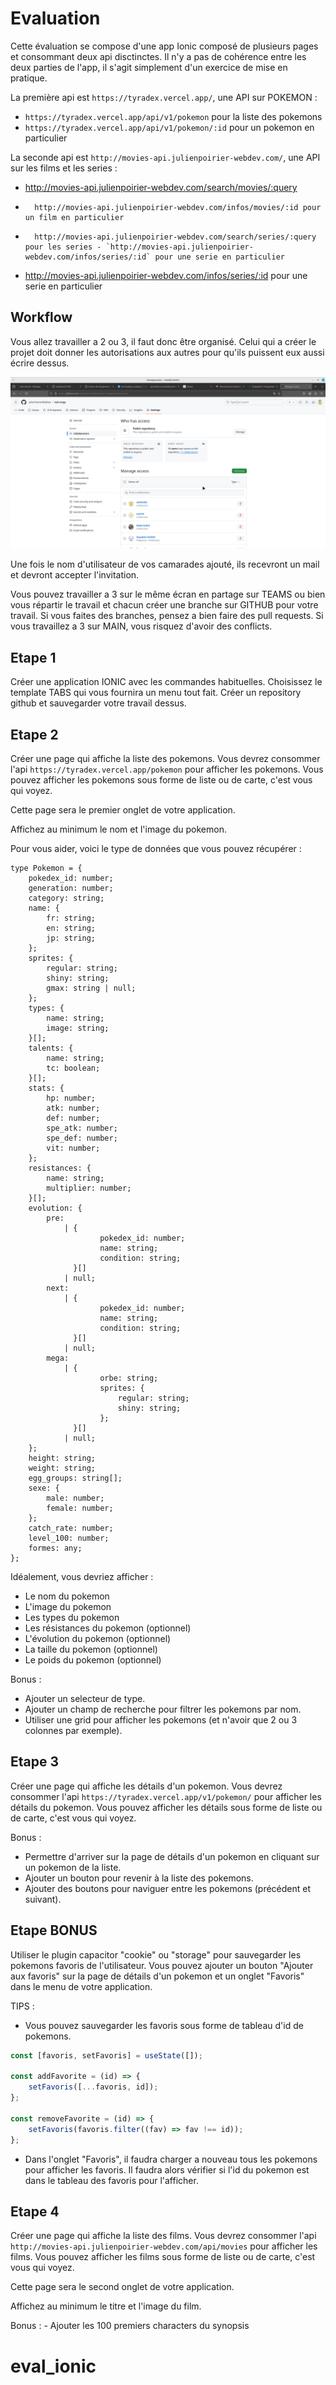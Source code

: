 # Evaluation

Cette évaluation se compose d'une app Ionic composé de plusieurs pages et consommant deux api disctinctes. Il n'y a pas de cohérence entre les deux parties de l'app, il s'agit simplement d'un exercice de mise en pratique.

La première api est `https://tyradex.vercel.app/`, une API sur POKEMON :

-   `https://tyradex.vercel.app/api/v1/pokemon` pour la liste des pokemons
-   `https://tyradex.vercel.app/api/v1/pokemon/:id` pour un pokemon en particulier

La seconde api est `http://movies-api.julienpoirier-webdev.com/`, une API sur les films et les series :

- 	http://movies-api.julienpoirier-webdev.com/search/movies/:query
-   	http://movies-api.julienpoirier-webdev.com/infos/movies/:id pour un film en particulier
-   	http://movies-api.julienpoirier-webdev.com/search/series/:query pour les series - `http://movies-api.julienpoirier-webdev.com/infos/series/:id` pour une serie en particulier
- 	http://movies-api.julienpoirier-webdev.com/infos/series/:id pour une serie en particulier


## Workflow

Vous allez travailler a 2 ou 3, il faut donc être organisé. Celui qui a créer le projet doit donner les autorisations aux autres pour qu'ils puissent eux aussi écrire dessus.

![Voici où ajouter des collaborateurs](image.png)

Une fois le nom d'utilisateur de vos camarades ajouté, ils recevront un mail et devront accepter l'invitation.

Vous pouvez travailler a 3 sur le même écran en partage sur TEAMS ou bien vous répartir le travail et chacun créer une branche sur GITHUB pour votre travail. Si vous faites des branches, pensez a bien faire des pull requests. Si vous travaillez a 3 sur MAIN, vous risquez d'avoir des conflicts.

## Etape 1

Créer une application IONIC avec les commandes habituelles. Choisissez le template TABS qui vous fournira un menu tout fait.
Créer un repository github et sauvegarder votre travail dessus.

## Etape 2

Créer une page qui affiche la liste des pokemons. Vous devrez consommer l'api `https://tyradex.vercel.app/pokemon` pour afficher les pokemons. Vous pouvez afficher les pokemons sous forme de liste ou de carte, c'est vous qui voyez.

Cette page sera le premier onglet de votre application.

Affichez au minimum le nom et l'image du pokemon.

Pour vous aider, voici le type de données que vous pouvez récupérer :

```tsx
type Pokemon = {
	pokedex_id: number;
	generation: number;
	category: string;
	name: {
		fr: string;
		en: string;
		jp: string;
	};
	sprites: {
		regular: string;
		shiny: string;
		gmax: string | null;
	};
	types: {
		name: string;
		image: string;
	}[];
	talents: {
		name: string;
		tc: boolean;
	}[];
	stats: {
		hp: number;
		atk: number;
		def: number;
		spe_atk: number;
		spe_def: number;
		vit: number;
	};
	resistances: {
		name: string;
		multiplier: number;
	}[];
	evolution: {
		pre:
			| {
					pokedex_id: number;
					name: string;
					condition: string;
			  }[]
			| null;
		next:
			| {
					pokedex_id: number;
					name: string;
					condition: string;
			  }[]
			| null;
		mega:
			| {
					orbe: string;
					sprites: {
						regular: string;
						shiny: string;
					};
			  }[]
			| null;
	};
	height: string;
	weight: string;
	egg_groups: string[];
	sexe: {
		male: number;
		female: number;
	};
	catch_rate: number;
	level_100: number;
	formes: any;
};
```

Idéalement, vous devriez afficher :

-   Le nom du pokemon
-   L'image du pokemon
-   Les types du pokemon
-   Les résistances du pokemon (optionnel)
-   L'évolution du pokemon (optionnel)
-   La taille du pokemon (optionnel)
-   Le poids du pokemon (optionnel)

Bonus :

-   Ajouter un selecteur de type.
-   Ajouter un champ de recherche pour filtrer les pokemons par nom.
-   Utiliser une grid pour afficher les pokemons (et n'avoir que 2 ou 3 colonnes par exemple).

## Etape 3

Créer une page qui affiche les détails d'un pokemon. Vous devrez consommer l'api `https://tyradex.vercel.app/v1/pokemon/` pour afficher les détails du pokemon. Vous pouvez afficher les détails sous forme de liste ou de carte, c'est vous qui voyez.

Bonus :

-   Permettre d'arriver sur la page de détails d'un pokemon en cliquant sur un pokemon de la liste.
-   Ajouter un bouton pour revenir à la liste des pokemons.
-   Ajouter des boutons pour naviguer entre les pokemons (précédent et suivant).

## Etape BONUS

Utiliser le plugin capacitor "cookie" ou "storage" pour sauvegarder les pokemons favoris de l'utilisateur. Vous pouvez ajouter un bouton "Ajouter aux favoris" sur la page de détails d'un pokemon et un onglet "Favoris" dans le menu de votre application.

TIPS :

-   Vous pouvez sauvegarder les favoris sous forme de tableau d'id de pokemons.

```jsx
const [favoris, setFavoris] = useState([]);

const addFavorite = (id) => {
	setFavoris([...favoris, id]);
};

const removeFavorite = (id) => {
	setFavoris(favoris.filter((fav) => fav !== id));
};
```

-   Dans l'onglet "Favoris", il faudra charger a nouveau tous les pokemons pour afficher les favoris. Il faudra alors vérifier si l'id du pokemon est dans le tableau des favoris pour l'afficher.

## Etape 4

Créer une page qui affiche la liste des films. Vous devrez consommer l'api `http://movies-api.julienpoirier-webdev.com/api/movies` pour afficher les films. Vous pouvez afficher les films sous forme de liste ou de carte, c'est vous qui voyez.

Cette page sera le second onglet de votre application.

Affichez au minimum le titre et l'image du film.

Bonus : - Ajouter les 100 premiers characters du synopsis

# eval_ionic
